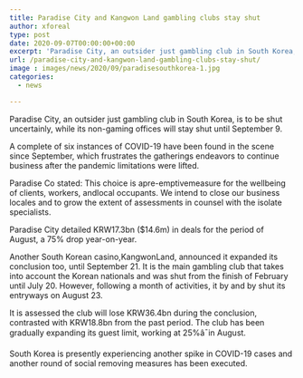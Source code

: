 ```yaml
---
title: Paradise City and Kangwon Land gambling clubs stay shut
author: xforeal 
type: post
date: 2020-09-07T00:00:00+00:00
excerpt: 'Paradise City, an outsider just gambling club in South Korea, is to be shut uncertainly, while its non-gaming offices will stay shut until September 9 '
url: /paradise-city-and-kangwon-land-gambling-clubs-stay-shut/
image : images/news/2020/09/paradisesouthkorea-1.jpg
categories:
  - news

---
```

Paradise City, an outsider just gambling club in South Korea, is to be shut uncertainly, while its non-gaming offices will stay shut until September 9. 

A complete of six instances of COVID-19 have been found in the scene since September, which frustrates the gatherings endeavors to continue business after the pandemic limitations were lifted.<span data-ccp-props='{"134233117":true,"134233118":true,"201341983":0,"335559739":200,"335559740":240}' /> 

<span data-contrast="auto">Paradise Co stated: This choice is apre-emptivemeasure for the wellbeing of clients, workers, andlocal occupants. We intend to close our business locales and to grow the extent of assessments in counsel with the isolate specialists. </span><span data-ccp-props='{"134233117":true,"134233118":true,"201341983":0,"335559739":200,"335559740":240}' />

<span data-contrast="auto">Paradise City detailed KRW17.3bn ($14.6m) in deals for the period of August, a 75&percnt; drop year-on-year. </span>

<span data-contrast="auto">Another South Korean casino,KangwonLand, announced it expanded its conclusion too, until September 21. It is the main gambling club that takes into account the Korean nationals and was shut from the finish of February until July 20. However, following a month of activities, it by and by shut its entryways on August 23. </span><span data-ccp-props='{"134233117":true,"134233118":true,"201341983":0,"335559739":200,"335559740":240}' />

<span data-contrast="auto">It is assessed the club will lose KRW36.4bn during the conclusion, contrasted with KRW18.8bn from the past period. The club has been gradually expanding its guest limit, working at 25&percnt;â¯in August. </span><span data-ccp-props='{"134233117":true,"134233118":true,"201341983":0,"335559739":200,"335559740":240}' />

<span data-contrast="auto">South Korea is presently experiencing another spike in COVID-19 cases and another round of social removing measures has been executed. </span><span data-ccp-props='{"134233117":true,"134233118":true,"201341983":0,"335559739":200,"335559740":240}' />